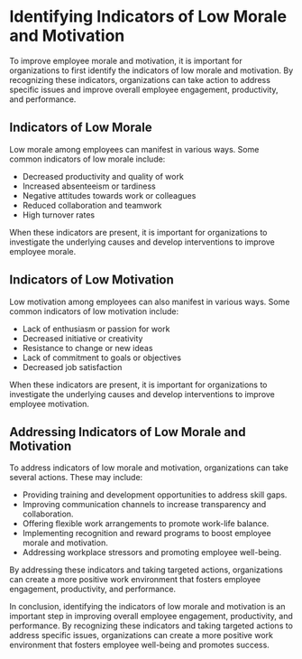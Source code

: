 # Identifying Indicators of Low Morale and Motivation

To improve employee morale and motivation, it is important for organizations to first identify the indicators of low morale and motivation. By recognizing these indicators, organizations can take action to address specific issues and improve overall employee engagement, productivity, and performance.

Indicators of Low Morale
------------------------

Low morale among employees can manifest in various ways. Some common indicators of low morale include:

* Decreased productivity and quality of work
* Increased absenteeism or tardiness
* Negative attitudes towards work or colleagues
* Reduced collaboration and teamwork
* High turnover rates

When these indicators are present, it is important for organizations to investigate the underlying causes and develop interventions to improve employee morale.

Indicators of Low Motivation
----------------------------

Low motivation among employees can also manifest in various ways. Some common indicators of low motivation include:

* Lack of enthusiasm or passion for work
* Decreased initiative or creativity
* Resistance to change or new ideas
* Lack of commitment to goals or objectives
* Decreased job satisfaction

When these indicators are present, it is important for organizations to investigate the underlying causes and develop interventions to improve employee motivation.

Addressing Indicators of Low Morale and Motivation
--------------------------------------------------

To address indicators of low morale and motivation, organizations can take several actions. These may include:

* Providing training and development opportunities to address skill gaps.
* Improving communication channels to increase transparency and collaboration.
* Offering flexible work arrangements to promote work-life balance.
* Implementing recognition and reward programs to boost employee morale and motivation.
* Addressing workplace stressors and promoting employee well-being.

By addressing these indicators and taking targeted actions, organizations can create a more positive work environment that fosters employee engagement, productivity, and performance.

In conclusion, identifying the indicators of low morale and motivation is an important step in improving overall employee engagement, productivity, and performance. By recognizing these indicators and taking targeted actions to address specific issues, organizations can create a more positive work environment that fosters employee well-being and promotes success.

